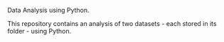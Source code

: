 Data Analysis using Python.

This repository contains an analysis of two datasets - each stored in its folder - using Python.

